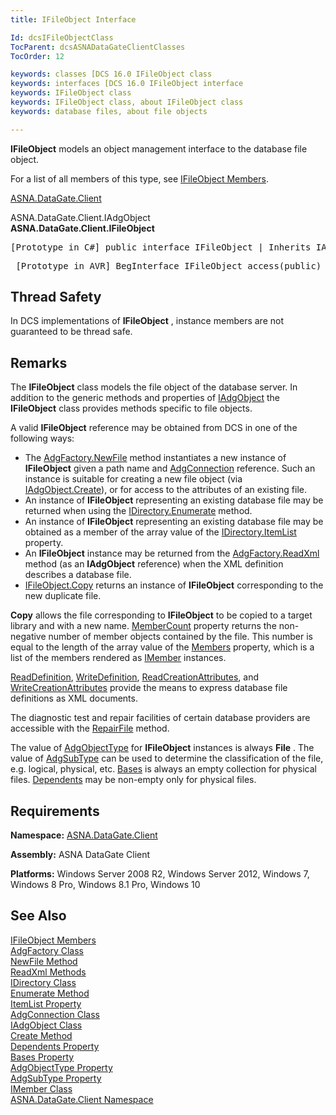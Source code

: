 ```yaml
---
title: IFileObject Interface

Id: dcsIFileObjectClass
TocParent: dcsASNADataGateClientClasses
TocOrder: 12

keywords: classes [DCS 16.0 IFileObject class
keywords: interfaces [DCS 16.0 IFileObject interface
keywords: IFileObject class
keywords: IFileObject class, about IFileObject class
keywords: database files, about file objects

---
```


<span> **IFileObject** </span> models an object management interface to the database file object. 

For a list of all members of this type, see [IFileObject Members](ifile-object-members.html).

[ASNA.DataGate.Client](datagate-client-namespace.html) 

ASNA.DataGate.Client.IAdgObject<br /> **ASNA.DataGate.Client.<span>IFileObject</span>** 
<pre class="prettyprint">
[Prototype in C#] public interface IFileObject | Inherits IAdgObject</pre>
<pre class="prettyprint"> [Prototype in AVR] BegInterface IFileObject access(public) implements(IAdgObject)</pre>

## Thread Safety

In DCS implementations of **IFileObject** , instance members are not guaranteed to be thread safe.
## Remarks

The **IFileObject** class models the file object of the database server. In addition to the generic methods and properties of [ IAdgObject](iadg-object-class.html) the **IFileObject** class provides methods specific to file objects. 

A valid **IFileObject** reference may be obtained from DCS in one of the following ways:

- The [AdgFactory.NewFile](adg-factory-class-new-file-method.html) method instantiates a new instance of **IFileObject** given a path name and [AdgConnection](adg-connection-class.html) reference. Such an instance is suitable for creating a new file object (via [ IAdgObject.Create](iadg-object-class-create-method.html)), or for access to the attributes of an existing file.
- An instance of **IFileObject** representing an existing database file may be returned when using the [ IDirectory.Enumerate](idirectory-class-enumerate-method.html) method.
- An instance of **IFileObject** representing an existing database file may be obtained as a member of the array value of the [ IDirectory.ItemList](idirectory-class-item-list-property.html) property.
- An **IFileObject** instance may be returned from the [ AdgFactory.ReadXml](adg-factory-class-read-xml-methods.html) method (as an **IAdgObject** reference) when the XML definition describes a database file.
- [IFileObject.Copy](ifile-object-class-copy-method.html) returns an instance of **IFileObject** corresponding to the new duplicate file.

**Copy** allows the file corresponding to **IFileObject** to be copied to a target library and with a new name. [ MemberCount](ifile-object-class-member-count-property.html) property returns the non-negative number of member objects contained by the file. This number is equal to the length of the array value of the [Members](ifile-object-class-members-property.html) property, which is a list of the members rendered as [IMember](imember-class.html) instances.

[ReadDefinition](ifile-object-class-read-definition-method.html), [ WriteDefinition](ifile-object-class-write-definition-method.html), [ ReadCreationAttributes](ifile-object-class-read-creation-attributes-method.html), and [ WriteCreationAttributes](ifile-object-class-write-creation-attributes-method.html) provide the means to express database file definitions as XML documents.

The diagnostic test and repair facilities of certain database providers are accessible with the [RepairFile](ifile-object-class-repair-file-method.html) method.

The value of [AdgObjectType](iadg-object-class-adg-object-type-property.html) for **IFileObject** instances is always **File** . The value of [AdgSubType](iadg-object-class-adg-subtype-property.html) can be used to determine the classification of the file, e.g. logical, physical, etc. [Bases](iadg-object-class-bases-property.html) is always an empty collection for physical files. [Dependents](iadg-object-class-dependents-property.html) may be non-empty only for physical files.
## Requirements

**Namespace:** [ASNA.DataGate.Client](datagate-client-namespace.html) 

**Assembly:** ASNA DataGate Client

**Platforms:** Windows Server 2008 R2, Windows Server 2012, Windows 7, Windows 8 Pro, Windows 8.1 Pro, Windows 10
## See Also


[IFileObject Members](ifile-object-members.html)
      <br />
[AdgFactory Class](adg-factory-class.html)
      <br />
[NewFile Method](adg-factory-class-new-file-method.html)
      <br />
[ReadXml Methods](adg-factory-class-read-xml-methods.html)
      <br />
[IDirectory Class](idirectory-class.html)
      <br />
[Enumerate Method](idirectory-class-enumerate-method.html)
      <br />
[ItemList Property](idirectory-class-item-list-property.html)
      <br />
[AdgConnection Class](adg-connection-class.html)
      <br />
[IAdgObject Class](iadg-object-class.html)
      <br />
[Create Method](iadg-object-class-create-method.html)
      <br />
[Dependents Property](iadg-object-class-dependents-property.html)
      <br />
[Bases Property](iadg-object-class-bases-property.html)
      <br />
[AdgObjectType Property](iadg-object-class-adg-object-type-property.html)
      <br />
[AdgSubType Property](iadg-object-class-adg-subtype-property.html)
      <br />
[IMember Class](imember-class.html)
      <br />
[ASNA.DataGate.Client Namespace](datagate-client-namespace.html)

